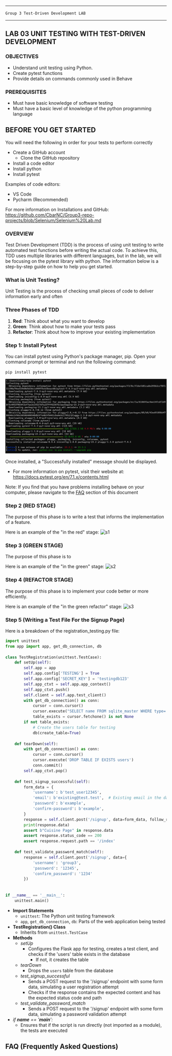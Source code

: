 _______________________________________________________________________

	Group 3	Test-Driven Development LAB	
_______________________________________________________________________


## LAB 03	UNIT TESTING WITH TEST-DRIVEN DEVELOPMENT

### OBJECTIVES
- Understand unit testing using Python.
- Create pytest functions
- Provide details on commands commonly used in Behave

### PREREQUISITES
- Must have basic knowledge of software testing
- Must have a basic level of knowledge of the python programming language

## BEFORE YOU GET STARTED
You will need the following in order for your tests to perform correctly

- Create a GitHub account
  - Clone the GitHub repository
- Install a code editor
- Install python
- Install pytest

Examples of code editors:
- VS Code
- Pycharm (Recommended)

For more information on Installations and GitHub: https://github.com/CbarNC/Group3-repo-projects/blob/Selenium/Selenium%20Lab.md

### OVERVIEW
Test Driven Development (TDD) is the process of using unit testing to write automated test functions before writing the actual code. To achieve this, TDD uses multiple libraries with different languages, but in the lab, we will be focusing on the pytest library with python. The information below is a step-by-step guide on how to help you get started.

### What is Unit Testing?
Unit Testing is the process of checking small pieces of code to deliver information early and often

### Three Phases of TDD
1. **Red**: Think about what you want to develop
2. **Green**: Think about how to make your tests pass
3. **Refactor**: Think about how to improve your existing implementation

### Step 1: Install Pytest
You can install pytest using Python's package manager, pip. Open your command prompt or terminal and run the following command:

`pip install pytest`

![Pytest](img.png)

Once installed, a "Successfully installed" message should be displayed.

- For more information on pytest, visit their website at: https://docs.pytest.org/en/7.1.x/contents.html

Note: If you find that you have problems installing behave on your computer, please navigate to the [FAQ](#faq) section of this document

###  Step 2 (RED STAGE)
The purpose of this phase is to write a test that informs the implementation of a feature.

Here is an example of the "in the red" stage:
![s1](https://raw.githubusercontent.com/CbarNC/Group3-repo-projects/Test-Driven-Development---(TDD)/s1.gif)


###  Step 3 (GREEN STAGE)
The purpose of this phase is to 

Here is an example of the "in the green" stage:
![s2](https://raw.githubusercontent.com/CbarNC/Group3-repo-projects/Test-Driven-Development---(TDD)/s2.gif)

###  Step 4 (REFACTOR STAGE)
The purpose of this phase is to implement your code better or more efficiently.

Here is an example of the "in the green refactor" stage:
![s3](https://raw.githubusercontent.com/CbarNC/Group3-repo-projects/Test-Driven-Development---(TDD)/s3.gif)

###  Step 5 (Writing a Test File For the Signup Page)
Here is a breakdown of the registration_testing.py file:

```python
import unittest
from app import app, get_db_connection, db

class TestRegistration(unittest.TestCase):
    def setUp(self):
        self.app = app
        self.app.config['TESTING'] = True
        self.app.config['SECRET_KEY'] = 'testingdb123'
        self.app_ctxt = self.app.app_context()
        self.app_ctxt.push()
        self.client = self.app.test_client()
        with get_db_connection() as conn:
            cursor = conn.cursor()
            cursor.execute("SELECT name FROM sqlite_master WHERE type='table' AND name='users'")
            table_exists = cursor.fetchone() is not None
        if not table_exists:
            # Create the users table for testing
            db(create_table=True)

    def tearDown(self):
        with get_db_connection() as conn:
            cursor = conn.cursor()
            cursor.execute('DROP TABLE IF EXISTS users')
            conn.commit()
        self.app_ctxt.pop()

    def test_signup_successful(self):
        form_data = {
            'username': b'test_user12345',
            'email': b'existing@test.test',  # Existing email in the database
            'password': b'example',
            'confirm-password': b'example',
        }
        response = self.client.post('/signup', data=form_data, follow_redirects=True)
        print(response.data)
        assert b"Cuisine Page" in response.data
        assert response.status_code == 200
        assert response.request.path == '/index'

    def test_validate_password_match(self):
        response = self.client.post('/signup', data={
            'username': 'group3',
            'password': '12345',
            'confirm_password': '1234'
        })


if __name__ == '__main__':
    unittest.main()
```

- **Import Statements**
  - `unittest`: The Python unit testing framework
  - `app`, `get_db_connection`, `db`: Parts of the web application being tested
- **TestRegistration() Class**
  -  Inherits from `unittest.TestCase`
- **Methods**
  - *setUp*
    - Configures the Flask app for testing, creates a test client, and checks if the 'users' table exists in the database
      - If not, it creates the table
  - *tearDown*
    - Drops the `users` table from the database
  - *test_signup_successful*
    - Sends a POST request to the '/signup' endpoint with some form data, simulating a user registration attempt
    - Checks if the response contains the expected content and has the expected status code and path
  - *test_validate_password_match*
    - Sends a POST request to the '/signup' endpoint with some form data, simulating a password validation attempt
- *if __name__ == '__main__':*
  - Ensures that if the script is run directly (not imported as a module), the tests are executed

## FAQ (Frequently Asked Questions)
 <a id="faq"></a>

